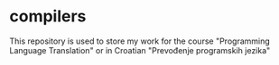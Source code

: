 # compilers
This repository is used to store my work for the course "Programming Language Translation" or in Croatian "Prevođenje programskih jezika"
